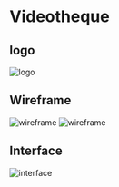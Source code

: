 # Videotheque

## logo
![logo](https://zupimages.net/up/21/01/omfn.png)

## Wireframe
![wireframe](https://zupimages.net/up/21/01/yogg.jpg)
![wireframe](https://zupimages.net/up/21/01/czc1.jpg)

## Interface
![interface](https://zupimages.net/up/21/01/1hkq.jpg)
